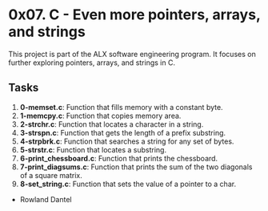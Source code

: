 # 0x07. C - Even more pointers, arrays, and strings

This project is part of the ALX software engineering program. It focuses on further exploring pointers, arrays, and strings in C.

## Tasks

1. **0-memset.c**: Function that fills memory with a constant byte.
2. **1-memcpy.c**: Function that copies memory area.
3. **2-strchr.c**: Function that locates a character in a string.
4. **3-strspn.c**: Function that gets the length of a prefix substring.
5. **4-strpbrk.c**: Function that searches a string for any set of bytes.
6. **5-strstr.c**: Function that locates a substring.
7. **6-print_chessboard.c**: Function that prints the chessboard.
8. **7-print_diagsums.c**: Function that prints the sum of the two diagonals of a square matrix.
9. **8-set_string.c**: Function that sets the value of a pointer to a char.



- Rowland Dantel